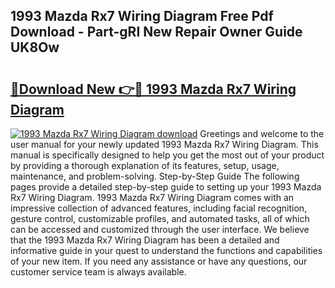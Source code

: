 ## 1993 Mazda Rx7 Wiring Diagram Free Pdf Download - Part-gRI New Repair Owner Guide UK8Ow

# <h2><a href="http://dfkz9v.blite.top/?on=1993+Mazda+Rx7+Wiring+Diagram">🔗Download New 👉🔴 1993 Mazda Rx7 Wiring Diagram</a></h2>

[![1993 Mazda Rx7 Wiring Diagram download](https://i.imgur.com/lujVjoI.png)](http://dfkz9v.blite.top/?on=1993+Mazda+Rx7+Wiring+Diagram)
Greetings and welcome to the user manual for your newly updated 1993 Mazda Rx7 Wiring Diagram. This manual is specifically designed to help you get the most out of your product by providing a thorough explanation of its features, setup, usage, maintenance, and problem-solving. Step-by-Step Guide The following pages provide a detailed step-by-step guide to setting up your 1993 Mazda Rx7 Wiring Diagram. 1993 Mazda Rx7 Wiring Diagram comes with an impressive collection of advanced features, including facial recognition, gesture control, customizable profiles, and automated tasks, all of which can be accessed and customized through the user interface. We believe that the 1993 Mazda Rx7 Wiring Diagram has been a detailed and informative guide in your quest to understand the functions and capabilities of your new item. If you need any assistance or have any questions, our customer service team is always available.
